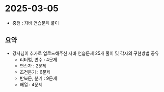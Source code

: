 <!-- 날짜는 YYYY-MM-DD 형식을 지킵니다. (연4자리, 월2자리, 일2자리) -->
# 2025-03-05

* 중점 : 자바 연습문제 풀이

## 요약
* 강사님이 추가로 업로드해주신 자바 연습문제 25개 풀이 및 각자의 구현방법 공유
    * 리터럴, 변수 : 4문제
    * 연산자 : 2문제
    * 조건분기 : 6문제
    * 반복문, 분기 : 9문제
    * 배열 : 4문제